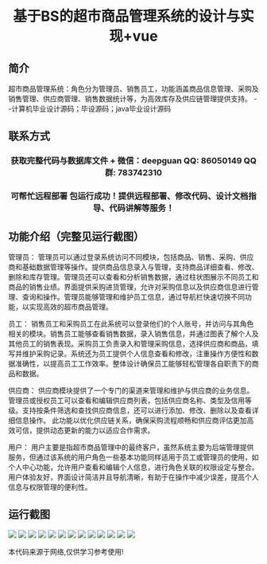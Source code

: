 <p><h1 align="center">基于BS的超市商品管理系统的设计与实现+vue</h1></p>

## 简介
超市商品管理系统：角色分为管理员、销售员工，功能涵盖商品信息管理、采购及销售管理、供应商管理、销售数据统计等，为高效库存及供应链管理提供支持。    --计算机毕业设计源码；毕设源码；java毕业设计源码


## 联系方式
<p><h3 align="center">获取完整代码与数据库文件 + 微信：deepguan QQ: 86050149 QQ群: 783742310</h3></p>
<p><h3 align="center">可帮忙远程部署 包运行成功！提供远程部署、修改代码、设计文档指导、代码讲解等服务！</h3></p>

## 功能介绍（完整见运行截图）
管理员： 管理员可以通过登录系统访问不同模块，包括商品、销售、采购、供应商和基础数据管理等操作。提供商品信息录入与管理，支持商品详细查看、修改、删除和库存管理。管理员还可以查看和分析销售数据，通过柱状图展示不同员工和商品的销售业绩。界面提供采购进货管理，允许对采购信息以及供应商信息进行管理、查询和操作。管理员能够管理和维护员工信息，通过导航栏快速切换不同功能，以实现高效的超市商品管理。

员工： 销售员工和采购员工在此系统可以登录他们的个人账号，并访问与其角色相关的模块。销售员工能够查看销售数据，录入销售信息，并通过图表了解个人及其他员工的销售表现。采购员工负责录入和管理采购信息，选择供应商和商品，填写并维护采购记录。系统还为员工提供个人信息查看和修改，注重操作方便性和数据准确性，以提高员工工作效率。整体设计确保员工能够轻松管理各自职责下的商品和数据。

供应商： 供应商模块提供了一个专门的渠道来管理和维护与供应商的业务信息。管理员或授权员工可以查看和编辑供应商列表，包括供应商名称、类型及信用等级。支持按条件筛选和查找供应商信息，还可以进行添加、修改、删除以及查看详细信息操作。 此功能以优化供应链关系，确保采购流程顺畅和供应商评估更加高效可信，提供动态更新的能力以适应合作需求。

用户： 用户主要是指超市商品管理中的最终客户，虽然系统主要为后端管理提供服务，但通过该系统的用户角色一些基本功能同样适用于员工或管理员的使用，如个人中心功能，允许用户查看和编辑个人信息，进行角色关联的权限设定与整合。用户体验友好，界面设计简洁并且导航清晰，有助于在操作中减少误差，提高个人信息与权限管理的便利性。


## 运行截图
![](https://bs-1329754181.cos.ap-shanghai.myqcloud.com/ssm/SupermarketProductManagementSystemBasedOnBS/img/001.jpg)
![](https://bs-1329754181.cos.ap-shanghai.myqcloud.com/ssm/SupermarketProductManagementSystemBasedOnBS/img/002.jpg)
![](https://bs-1329754181.cos.ap-shanghai.myqcloud.com/ssm/SupermarketProductManagementSystemBasedOnBS/img/003.jpg)
![](https://bs-1329754181.cos.ap-shanghai.myqcloud.com/ssm/SupermarketProductManagementSystemBasedOnBS/img/004.jpg)
![](https://bs-1329754181.cos.ap-shanghai.myqcloud.com/ssm/SupermarketProductManagementSystemBasedOnBS/img/005.jpg)
![](https://bs-1329754181.cos.ap-shanghai.myqcloud.com/ssm/SupermarketProductManagementSystemBasedOnBS/img/006.jpg)
![](https://bs-1329754181.cos.ap-shanghai.myqcloud.com/ssm/SupermarketProductManagementSystemBasedOnBS/img/007.jpg)
![](https://bs-1329754181.cos.ap-shanghai.myqcloud.com/ssm/SupermarketProductManagementSystemBasedOnBS/img/008.jpg)
![](https://bs-1329754181.cos.ap-shanghai.myqcloud.com/ssm/SupermarketProductManagementSystemBasedOnBS/img/009.jpg)
![](https://bs-1329754181.cos.ap-shanghai.myqcloud.com/ssm/SupermarketProductManagementSystemBasedOnBS/img/010.jpg)
![](https://bs-1329754181.cos.ap-shanghai.myqcloud.com/ssm/SupermarketProductManagementSystemBasedOnBS/img/011.jpg)
![](https://bs-1329754181.cos.ap-shanghai.myqcloud.com/ssm/SupermarketProductManagementSystemBasedOnBS/img/012.jpg)
![](https://bs-1329754181.cos.ap-shanghai.myqcloud.com/ssm/SupermarketProductManagementSystemBasedOnBS/img/013.jpg)

<p>本代码来源于网络,仅供学习参考使用!</p>
